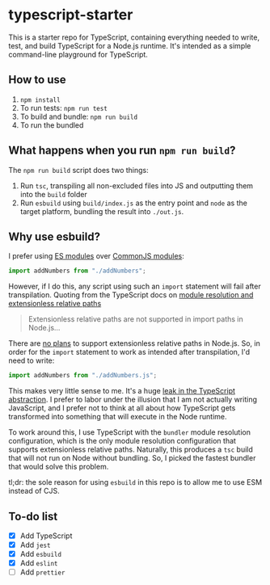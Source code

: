 # typescript-starter
This is a starter repo for TypeScript, containing everything needed to write, test, and build TypeScript for a Node.js runtime. It's intended as a simple command-line playground for TypeScript.

## How to use
1. `npm install`
2. To run tests: `npm run test`
3. To build and bundle: `npm run build`
4. To run the bundled 

## What happens when you run `npm run build`?
The `npm run build` script does two things:
1. Run `tsc`, transpiling all non-excluded files into JS and outputting them into the `build` folder
2. Run `esbuild` using `build/index.js` as the entry point and `node` as the target platform, bundling the result into `./out.js`.

## Why use esbuild?
I prefer using [ES modules](https://nodejs.org/api/esm.html#modules-ecmascript-modules) over [CommonJS modules](https://nodejs.org/api/modules.html#modules-commonjs-modules):

```ts
import addNumbers from "./addNumbers";
```

However, if I do this, any script using such an `import` statement will fail after transpilation. Quoting from the TypeScript docs on [module resolution and extensionless relative paths](https://www.typescriptlang.org/docs/handbook/modules/reference.html#extensionless-relative-paths)

> Extensionless relative paths are not supported in import paths in Node.js...

There are [no plans](https://github.com/nodejs/node/issues/46006) to support extensionless relative paths in Node.js. So, in order for the `import` statement to work as intended after transpilation, I'd need to write:

```ts
import addNumbers from "./addNumbers.js";
```

This makes very little sense to me. It's a huge [leak in the TypeScript abstraction](https://www.joelonsoftware.com/2002/11/11/the-law-of-leaky-abstractions/). I prefer to labor under the illusion that I am not actually writing JavaScript, and I prefer not to think at all about how TypeScript gets transformed into something that will execute in the Node runtime.

To work around this, I use TypeScript with the `bundler` module resolution configuration, which is the only module resolution configuration that supports extensionless relative paths. Naturally, this produces a `tsc` build that will not run on Node without bundling. So, I picked the fastest bundler that would solve this problem.

tl;dr: the sole reason for using `esbuild` in this repo is to allow me to use ESM instead of CJS.

## To-do list
- [x] Add TypeScript
- [x] Add `jest`
- [x] Add `esbuild`
- [x] Add `eslint`
- [ ] Add `prettier`
